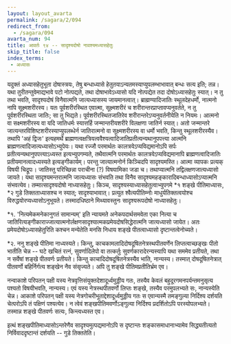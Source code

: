 ```yaml
---
layout: layout_avarta
permalink: /sagara/2/094
redirect_from:
  - /sagara/094
avarta_num: 94
title: आवर्तः ९४ -- सादृश्यदोषो नावश्यमध्यासहेतुः
skip_title: false
index_terms: 
 - अध्यासः
---
```


यदुक्तं अध्यासहेतुभूता
दोषास्त्रयः, तेषु बन्धाध्यासे हेतुतयाऽन्यतमस्याप्युपलम्भाभावात् बन्धः सत्य
इति; तन्न।
यथा तुरीतन्तुवेमाद्यभावे पटो नोत्पद्यते, तथा दोषाभावेऽध्यासो
यदि नोत्पद्येत तदा दोषोऽध्यासहेतुः स्यात्।
न तु तथा भवति, सादृश्यदोषं विनैवात्मनि जात्यध्यासस्य जायमानत्वात्।
ब्राह्मण्यादिजातिः स्थूलदेहधर्मो, नात्मनो नापि सूक्ष्मशरीरस्य।
यतः पूर्वशरीरस्थित एवात्मा,
सूक्ष्मशरीरं च शरीरान्तरप्राप्तावप्यनुवर्तते, न तु पूर्वशरीरस्थिता जातिः; सा
तु भिद्यते।
पूर्वशरीरस्थितजातिरेव शरीरान्तरेऽप्यनुवर्तनीयेति न नियमः।
आत्मनो वा सक्ष्मशरीरस्य वा यदि जातिधर्मः स्यात्तर्हि जन्मान्तरीयशरीरे
विलक्षणा जातिर्न स्यात्।
अतो जन्मान्तरे जात्यन्तरविशिष्टशरीरस्याप्युपलब्धेर्न
जातिरात्मनो वा सूक्ष्मशरीरस्य वा धर्मो भवति, किन्तु स्थूलशरीरस्यैव।
तथापि 'अहं द्विजः' इत्यहमर्थे ब्राह्मणत्वक्षत्रियत्ववैश्यत्वादिजातिप्रतीत्यन्यथानुपपत्त्या आत्मनि ब्राह्मणत्वादिजात्यध्यासोऽभ्युपेयः।
यथा रज्जौ परमार्थतः
कालत्रयेऽप्यविद्यमानोऽपि सर्पः प्रतीत्यन्यथानुपपत्त्याऽध्यस्त इत्यभ्युपगम्यते,
तथैवात्मनि परमार्थतः कालत्रयेऽप्यविद्यमानापि ब्राह्मणत्वादिजातिः प्रतीयमानत्वादध्यस्यते इत्यङ्गीकार्यम्।
परन्तु जात्यात्मनोर्न किञ्चिदपि सादृश्यमस्ति।
आत्मा व्यापकः प्रत्यक् विषयी चिद्रूपः।
जातिस्तु परिच्छिन्ना पराचीना (?) विषयामिका जडा च।
तथाप्यात्मनि तद्विलक्षणजात्यध्यासो जायते।
यथा सादृश्यमन्तरात्मनि जात्यध्यासः संभवति तथा विनैव सादृश्यमहङ्कारादिबन्धाध्यासोऽप्यात्मनि संभवत्येव।
तम्मात्सादृश्यदोषो नाध्यासहेतुः।
किञ्च, सादृश्यस्याध्यासहेतुत्वाभ्युपगमे *१ शङ्खे पीतिमाध्यासः, *२ गुडे तिक्तताध्यासश्च न स्यात्;
सादृश्याभावात्।
प्रत्युत श्वैत्यपीतिम्नोः माधुर्यतिक्तत्वयोश्च विरुद्धयोरप्यध्यासोऽनुभूयते।
तस्मादधिष्ठाने मिथ्यावस्तुनः सादृश्यरूपदोषो नाध्यासहेतुः।

<div class="footnote" markdown="1">
*१. 'नित्यमेकमनेकानुगतं सामान्यम्' इति न्यायमते अनेकपदार्थसमवेता
एका नित्या च
जातिरित्यङ्गीकाराज्जात्यात्मनोर्लक्षणसादृश्यात्मकप्रमेयदोषसिद्धेरात्मनि
जात्यध्यासो जायेत।
अतः प्रमेयदोषोऽध्यासहेतुरिति कश्चन मन्येतेति मनसि निधाय शङ्खे
पीतत्वाध्यासो दृष्टान्तत्वेनोच्यते।

*२. ननु शङ्खे पीतिमा नाध्यस्यते।
किन्तु, काचकामलादिदोषदूषितनेत्रस्थपीतवर्णेन
लिप्तत्वाच्छङ्खः पीतो भातीति चेन्न -- घटे खचितं रत्नं, सुवर्णादिलेपो वा तत्कर्तुः सुवर्णकारादेरन्यस्यापि यथा सममेव प्रतीयते, तथा न सर्वेषां शङ्खे पीतवर्णः प्रतीयते।
किन्तु
काचादिदोषदूषितनेत्रस्यैव भाति, नान्यस्य।
तस्मात् दोषदूषितनेत्रात् पीतवर्णो बहिर्निर्गत्य
शङ्खेन नैव संसृज्यते।
अपि तु शङ्खे पीतिमप्रतीतिर्भ्रम एव।

नन्वाकाशे परिपतन् पक्षी यस्य नेत्रवृत्तिसंयुक्तदेशादूर्ध्वमुड्डीय गतः, तस्यैव केवलं
बहुदूरगमनपर्यन्तमनुसृत्य पश्यतो विषयीभवति, नान्यस्य।
एवं यस्य नेत्रस्थपीतवर्णो
लिप्तः शङ्खे, तस्यैव परमुपलभ्यते सः, नान्यस्येति चेन्न।
आकाशे परिपतन् पक्षी यस्य
नेत्रगोचरीभूताद्देशादूर्ध्वमुड्डीय गतः स एवान्यस्मै तमङ्गुल्या निर्दिश्य दर्शयति चेत्परोऽपि
तं पक्षिणं पश्यत्येव।
न त्वेवं शङ्खपीतिमवर्णोऽङ्गुल्या निर्दिश्य प्रदर्शितोऽपि
परस्योपलभ्यते।
तस्मान्न शङ्खे पीतवर्णः सत्यः, किन्त्वध्यस्त एव।

इत्थं शङ्खपीतिमाध्यासोऽन्तरेणैव सादृश्यमुत्पद्यमानोऽपि स दृष्टान्तः शङ्कासमाधानाभ्यामेव सिद्ध्यतीत्यतो निर्विवाददृष्टान्तं दर्शयति -- गुडे तिक्ततेति।
</div>



